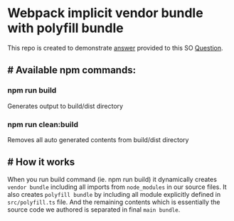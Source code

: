 # Webpack implicit vendor bundle with polyfill bundle

This repo is created to demonstrate [answer](https://stackoverflow.com/a/48679069/2071612) provided to this SO [Question](https://stackoverflow.com/q/43716644/2071612).

## \# Available npm commands:

### npm run build
Generates output to build/dist directory

### npm run clean:build
Removes all auto generated contents from build/dist directory

## \# How it works

When you run build command (ie. npm run build) it dynamically creates `vendor bundle` including all imports from `node_modules` in our source files. It also creates `polyfill bundle` by including all module explicitly defined in `src/polyfill.ts` file. And the remaining contents which is essentially the source code we authored is separated in final `main bundle`.
